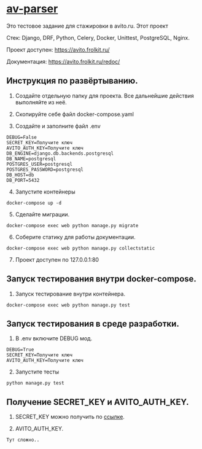 # [av-parser](https://avito.frolkit.ru/)
Это тестовое задание для стажировки в avito.ru. Этот проект 

Стек: Django, DRF, Python, Celery, Docker, Unittest, PostgreSQL, Nginx.

Проект доступен: https://avito.frolkit.ru/

Документация: https://avito.frolkit.ru/redoc/

## Инструкция по развёртыванию.
1. Создайте отдельную папку для проекта. Все дальнейшие действия выполняйте из неё.

2. Скопируйте себе файл docker-compose.yaml

3. Создайте и заполните файл .env
```
DEBUG=False
SECRET_KEY=Получите ключ
AVITO_AUTH_KEY=Получите ключ
DB_ENGINE=django.db.backends.postgresql
DB_NAME=postgresql
POSTGRES_USER=postgresql
POSTGRES_PASSWORD=postgresql
DB_HOST=db
DB_PORT=5432
```

4. Запустите контейнеры
```
docker-compose up -d
```

5. Сделайте миграции.
```
docker-compose exec web python manage.py migrate
```

6. Соберите статику для работы документации.
```
docker-compose exec web python manage.py collectstatic
```

7. Проект доступен по 127.0.0.1:80

## Запуск тестирования внутри docker-compose.

1. Запуск тестирование внутри контейнера.
```
docker-compose exec web python manage.py test
```


## Запуск тестирования в среде разработки.

1. В .env включите DEBUG мод.
```
DEBUG=True
SECRET_KEY=Получите ключ
AVITO_AUTH_KEY=Получите ключ
```

2. Запустите тесты
```
python manage.py test
```

## Получение SECRET_KEY и AVITO_AUTH_KEY.

1. SECRET_KEY можно получить по [ссылке](https://djecrety.ir/).

2. AVITO_AUTH_KEY.
```
Тут сложно..
```
